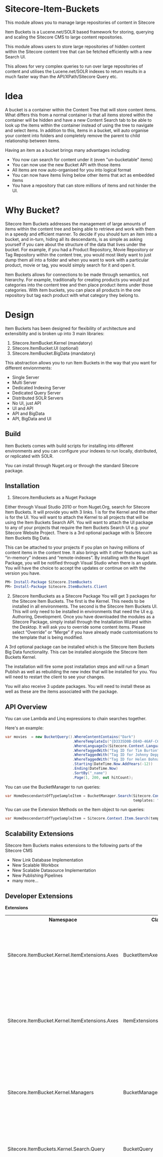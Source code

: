 Sitecore-Item-Buckets
=====================

This module allows you to manage large repositories of content in Sitecore

Item Buckets is a Lucene.net/SOLR based framework for storing, querying
and scaling the Sitecore CMS to large content repositories.

This module allows users to store large repositories of hidden content
within the Sitecore content tree that can be fetched efficiently with
a new Search UI.

This allows for very complex queries to run over large repositories of 
content and utilises the Lucene.net/SOLR indexes to return results in
a much faster way than the API/XPath/Sitecore Query etc.

Idea
=====================
A bucket is a container within the Content Tree that will store content
items. What differs this from a normal container is that all items 
stored within the container will be hidden and have a new Content 
Search tab to be able to look up the items within the container instead
of using the tree to navigate and select items. In addition to this, 
items in a bucket, will auto organise your content into folders and 
completely remove the parent to child relationship between items.

Having an item as a bucket brings many advantages including:

* You now can search for content under it (even "un-bucketable" items)
* You can now use the new Bucket API with those items
* All items are now auto-organised for you into logical format
* You can now have items living below other items that act as embedded items
* You have a repository that can store millions of items and not hinder the UI.

Why Bucket?
=====================
Sitecore Item Buckets addresses the management of large amounts of items within the 
content tree and being able to retrieve and work with them in a speedy and 
efficient manner. To decide if you should turn an item into a bucket, and 
in-turn, hiding all its descendants, is as simple as asking yourself if you
care about the structure of the data that lives under the bucket. For example,
if you had a Product Repository, Movie Repository or Tag Repository within 
the content tree, you would most likely want to just dump them all into a 
folder and when you want to work with a particular product, movie or tag, 
you would simply search for it and open it.

Item Buckets allows for connections to be made through semantics, not hierarchy. 
For example, traditionally for creating products you would put categories 
into the content tree and then place product items under those categories.
With item buckets, you can place all products in the one repository but tag
each product with what category they belong to.


Design
=====================

Item Buckets has been designed for flexibility of architecture and
extensiblity and is broken up into 3 main libraries:

1. Sitecore.ItemBucket.Kernel (mandatory)
2. Sitecore.ItemBucket.UI (optional)
3. Sitecore.ItemBucket.BigData (mandatory)

This abstraction allows you to run Item Buckets in the way that you want
for different envionrments:

* Single Server
* Multi Server
* Dedicated Indexing Server
* Dedicated Query Server
* Distributed SOLR Servers
* No UI, just API
* UI and API
* API and BigData
* API, BigData and UI


Build
-------------

Item Buckets comes with build scripts for installing into different
environments and you can configure your indexes to run locally, 
distributed, or replicated with SOLR.

You can install through Nuget.org or through the standard Sitecore 
package.

Installation
-------------

1) Sitecore.ItemBuckets as a Nuget Package

Either through Visual Studio 2010 or from Nuget.Org, search for Sitecore Item Buckets. 
It will provide you with 3 links. 1 is for the Kernel and the other is for the UI.
You will want to attach the Kernel to all projects that will be using the Item 
Buckets Search API. You will want to attach the UI package to any of your projects
that require the Item Buckets Search UI e.g. your Sitecore Website Project.
There is a 3rd optional package with is Sitecore Item Buckets Big Data. 

This can be attached to your projects if you plan on having millions of 
content items in the content tree. It also brings with it other features such as 
“in-memory” indexes and “remote-indexes”. By installing with the Nuget Package, 
you will be notified through Visual Studio when there is an update. You will have
the choice to accept the updates or continue on with the version you have.

``` Powershell
PM> Install-Package Sitecore.ItemBuckets
PM> Install-Package Sitecore.ItemBuckets.Client
``` 

2) Sitecore ItemBuckets as a Sitecore Package
You will get 3 packages for the Sitecore Item Buckets. The first is the Kernel. 
This needs to be installed in all environments. The second is the Sitecore Item
Buckets UI. This will only need to be installed in environments that need the 
UI e.g. Authoring, Development. Once you have downloaded the modules as a 
Sitecore Package, simply install through the Installation Wizard within the 
Desktop. It will ask you to override some content items. Please select “Override”
or “Merge” if you have already made customisations to the template that is being
modified.

A 3rd optional package can be installed which is the Sitecore Item Buckets Big
Data functionality. This can be installed alongside the Sitecore Item Buckets
Kernel.

The installation will fire some post installation steps and will run a Smart
Publish as well as rebuilding the new index that will be installed for you.
You will need to restart the client to see your changes.

You will also receive 3 update packages. You will need to install these as well as
these are the items associated with the package.


API Overview
--------

You can use Lambda and Linq expressions to chain searches together.

Here's an example:

``` C#
var movies  = new BucketQuery().WhereContentContains("Dark")
                               .WhereTemplateIs("{D3335D0B-D84D-46AF-C620-A67A6022AB3F}")
                               .WhereLanguageIs(Sitecore.Context.Language)
                               .WhereTaggedWith("Tag ID for Tim Burton")
                               .WhereTaggedWith("Tag ID for Johnny Depp")
                               .WhereTaggedWith("Tag ID for Helen Bohnam-Carter")
                               .Starting(DateTime.Now.AddYears(-12))
                               .Ending(DateTime.Now)
                               .SortBy("_name")
                               .Page(1, 200, out hitCount);

```

You can use the BucketManager to run queries:

``` C#
var HomeDescendantsOfTypeSampleItem = BucketManager.Search(Sitecore.Context.Item, 
                                                           templates: "{76036F5E-CBCE-46D1-AF0A-4143F9B557AA}");
```

You can use the Extension Methods on the Item object to run queries:

``` C#
var HomeDescendantsOfTypeSampleItem = Sitecore.Context.Item.Search(templates: "{76036F5E-CBCE-46D1-AF0A-4143F9B557AA}");
```


Scalability Extensions
--------

Sitecore Item Buckets makes extensions to the following parts of the Sitecore CMS

* New Link Database Implementation
* New Scalable Workbox
* New Scalable Datasource Implementation
* New Publishing Pipelines
* many more...

Developer Extensions
--------
<strong>Extensions</strong>

<table>
  <tr>
    <th>Namespace</th><th>Class</th><th>Description</th>
  </tr>
  <tr>
    <td>Sitecore.ItemBucket.Kernel.ItemExtensions.Axes</td><td>BucketItemAxes</td><td>If you add this to your using statements in your CS file you will get extension method replacements for using GetChildren(), Children and Axes methods.</td>
  </tr>
  <tr>
    <td>Sitecore.ItemBucket.Kernel.ItemExtensions.Axes</td><td>ItemExtensions</td><td>This will allow you to have new extension methods and properties on an item object to simply be able to run queries on an item like so item.Search(“”) or item.FullSearch(“”)</td>
  </tr>
   <tr>
    <td>Sitecore.ItemBucket.Kernel.Managers</td><td>BucketManager</td><td>This is your main entry point for working with the Bucket containers. It contains methods such as IsBucket(), IsBucketItem(), GetParentBucket() etc. This also allows you to run Searches as well.</td>
  </tr>
   <tr>
    <td>Sitecore.ItemBuckets.Kernel.Search.Query</td><td>BucketQuery</td><td>The entry point for running Lambda or Linq expressions that get converted into Lucene queries.</td>
  </tr>
   <tr>
    <td>Sitecore.ItemBucket.Kernel.Util</td><td>SitecoreItem</td><td>To keep memory to a minimum, all searches will return a SitecoreItem which is a stripped-back representation of the Item class.</td>
  </tr>
   <tr>
    <td>Sitecore.ItemBucket.Kernel.Kernel.Hooks</td><td>QueryWarmUp</td><td>An abstract class that allows you to specify warm-up queries that run when Sitecore is initializing. This is useful to run common queries so that they are cached when requested another time. This sacrifices startup time for operation performance.</td>
  </tr>
   <tr>
    <td>Sitecore.ItemBucket.Kernel.Presentation</td><td>BucketPresentationExtensions</td><td>A helper class for converting a string datasource to a Bucket Query.</td>
  </tr>
</table>

<strong>Interfaces</strong>

<table>
  <tr>
    <th>Namespace</th><th>Interface</th><th>Description</th>
  </tr>
  <tr>
    <td>Sitecore.ItemBucket.Kernel.FieldTypes</td><td>IDataSource</td><td>Implement this interface if you would like to be able to have list field types within your Sitecore template take advantage of populating itself from a lucene query.</td>
  </tr>
  <tr>
    <td>Example of IDataSource Implementation</td><td>BucketListQuery</td>
    <td>
    
    public class BucketListQuery : IDataSource
    {
        public Item[] ListQuery(Item itm)
        {
            return itm.Children.ToArray();
        }
    }
    </td>
    
  </tr>
   <tr>
    <td>Sitecore.ItemBucket.Kernel.Kernel.Interfaces</td><td>IBucketController</td><td>If you would like to build your own UI layer that can send the Bucket Handler a request and receive back a list of items, implement this interface.</td>
  </tr>
   <tr>
    <td>Sitecore.ItemBucket.Kernel.Kernel.Interfaces</td><td>IBucketSearchQuery</td><td>There are many filters that come with the Item Buckets e.g. Author, Start Date, Text, Tags etc. If you would like to implement a new Filter then implement this interface.</td>
  </tr>
   <tr>
    <td>Sitecore.ItemBucket.Kernel.Kernel.Interfaces</td><td>ITag</td><td>A Tag Repository works with the ITag Interface. If you have Tags that are pulled from external systems then you will need to implement this interface to be able to use these tags to tag items and then search by them as well.</td>
  </tr>
   <tr>
    <td>Sitecore.ItemBucket.Kernel.Kernel.Interfaces</td><td>ITagRepository</td><td>Item Buckets comes with an implementation of a Tag Repository using Items within the content tree. If you have an existing Tag Repository and would like to use this to search for tagged content within Sitecore then you will need to implement a ITagRepository.</td>
  </tr>
   <tr>
    <td>Sitecore.ItemBucket.Kernel.Kernel.Interfaces</td><td>ISearchOperation</td><td>If you would like to introduce new actions to do on a list of search results, then you will need to implement this interface. For example, if you want to search for all items in the content tree that had $name in any of the fields and replace them, then you would could implement a new ISearchOperation so that authors could do this.</td>
  </tr>
    <tr>
    <td>Sitecore.ItemBucket.Kernel.Search</td><td>IFacet</td><td>Item Buckets ships with 5 different types of faceting.

1.                               Templates
2.	Fields
3.	Dates
4.	Locations
5.	Authors

If you would like to introduce your own faceting categories then you only need to implement the IFacet interface.
</td>
  </tr>
   <tr>
    <td>Sitecore.ItemBucket.Kernel.Search</td><td>ISearchDropDown</td><td>When running a search you will see a dropdown that is shown from the textbox where you enter your text. If you would like to add your own, firstly you will need to implement this interface. Secondly, you will need to add an item into the content tree (/sitecore/system/Modules/Item Buckets/Settings/Search Box Dropdown) to register this class so that it will show up in the drop down menu.</td>
  </tr>
</table>

Working with a Datasource in Code
------------------
A lot of websites are very similar and have similar requirements. Below is a list of example queries to retrieve items for common web controls.

Example 1: Side Menu (Get all descendants of type Template “Site Section”.)
Code
``` C#
//This will use the data source that is specified on a control to query the buckets for items.
var items = BucketManager.ParseDataSourceQueryForItems(((Sublayout) this.Parent).DataSource, 
                                                         Sitecore.Context.Item, 0, 20);

//This will use the string that is specified in the method\ query the buckets for items.
var items = BucketManager.ParseDataSourceQueryForItems((“<Insert Query Here>”, 
                                                        Sitecore.Context.Item, 0, 20);
```
Importing content into Buckets
-------------------

A common requirement with masses of content is to import content from many different sources. To be able to do this efficiently, you can use the following code snippet to import content into a bucket. It will disable subsystems from firing.
``` C#
  Item item = database.GetItem("/sitecore/content");
  using (new BucketImportContext(item))
  {
     //Disable History Engine
     //Disable Publishing Queue
     //Smart Links Database Rebuild
                    
     BucketManager.CreateBucket(item, (itm => BucketManager.AddSearchTabToItem(item)));
  }
```

Roadmap
-------------------

* Integration with Hadoop for Search Analysis of Log Files
* Custom Facet Controls e.g. Sliders, Colour Pickers, Calendars
* PerFieldWrapperAnalysis
* More Like This..
* Sounds Like...
* Greater Than or Less Than filters
* Stemming 
* Saved Searches e.g. "Items created today"
* Redesign of Index Rebuilding Wizard
* Bucket Treelist Field Type
